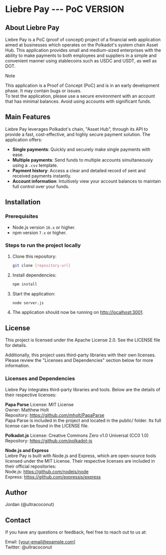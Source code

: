 # Liebre Pay --- PoC VERSION

## About Liebre Pay
Liebre Pay is a PoC (proof of concept) project of a financial web application aimed at businesses which operates on the Polkadot's system chain Asset Hub.
This application provides small and medium-sized enterprises with the ability to make payments to both employees and suppliers in a simple and convenient manner using stablecoins such as USDC and USDT, as well as DOT.

>[!NOTE] 
> This application is a Proof of Concept (PoC) and is in an early development phase. It may contain bugs or issues.  
> To test the application, please use a secure environment with an account that has minimal balances. Avoid using accounts with significant funds.

## Main Features
Liebre Pay leverages Polkadot's chain, "Asset Hub", through its API to provide a fast, cost-effective, and highly secure payment solution. The application offers:

- **Single payments**: Quickly and securely make single payments with ease.
- **Multiple payments**: Send funds to multiple accounts simultaneously using a `.csv` template.
- **Payment history**: Access a clear and detailed record of sent and received payments instantly.
- **Account information**: Intuitively view your account balances to maintain full control over your funds.

## Installation

### Prerequisites
- Node.js version `16.x` or higher.
- npm version `7.x` or higher.

### Steps to run the project locally
1. Clone this repository:
   ```bash
   git clone [repository-url]
   ```

2. Install dependencies:
    ```bash
    npm install
    ```

3. Start the application:
    ```bash
    node server.js
    ```

4. The application should now be running on [http://localhost:3001](http://localhost:3001).

 
## License
This project is licensed under the Apache License 2.0. See the LICENSE file for details.

Additionally, this project uses third-party libraries with their own licenses. Please review the "Licenses and Dependencies" section below for more information.

### Licenses and Dependencies
Liebre Pay integrates third-party libraries and tools. Below are the details of their respective licenses:

**Papa Parse** 
License: MIT License  
Owner: Matthew Holt  
Repository: https://github.com/mholt/PapaParse  
Papa Parse is included in the project and located in the public/ folder. Its full license can be found in the LICENSE file.

**Polkadot.js**
License: Creative Commons Zero v1.0 Universal (CC0 1.0)  
Repository: https://github.com/polkadot-js  

**Node.js and Express**  
Liebre Pay is built with Node.js and Express, which are open-source tools licensed under the MIT License. Their respective licenses are included in their official repositories:  
Node.js: https://github.com/nodejs/node  
Express: https://github.com/expressjs/express

## Author
Jordan (@ultracoconut)   

## Contact
If you have any questions or feedback, feel free to reach out to us at:

Email: [your-email@example.com]  
Twitter: @ultracoconut